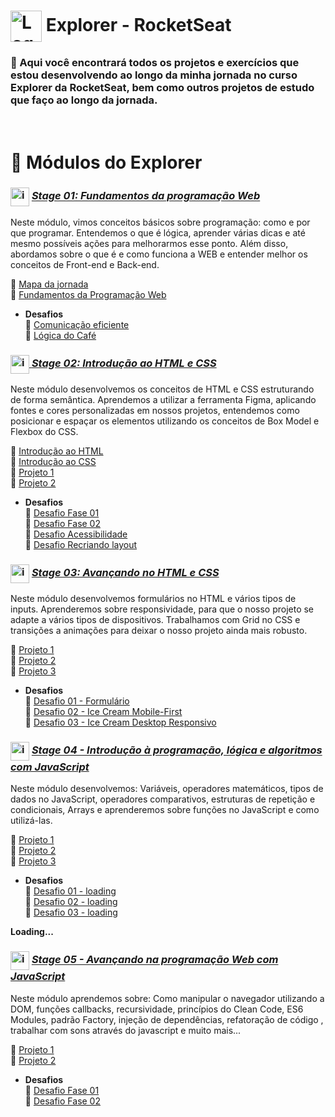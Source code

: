  # <img src="https://imgur.com/X4HdxWx.png"  width="50px" align="center" alt="Logo Explorer em formato de Hexagono Azul com detalhes azul claro"> Explorer - RocketSeat  
  ### 📌 Aqui você encontrará todos os projetos e exercícios que estou desenvolvendo ao longo da minha jornada no curso Explorer da RocketSeat, bem como outros projetos de estudo que faço ao longo da jornada.

# <br>:book: Módulos do Explorer

### <img src="https://imgur.com/VhTBbHg.png" alt="imagem de um notebook" align="center" width="30px"> [_**Stage 01: Fundamentos da programação Web**_](https://github.com/RodrigoLuigi/Explorer---RocketSeat/tree/master/Stage%2001%20-%20Fundamentos%20Programa%C3%A7%C3%A3o%20Web)
  Neste módulo, vimos conceitos básicos sobre programação: como e por que programar. Entendemos o que é lógica, aprender várias dicas e até mesmo possíveis ações para melhorarmos esse ponto.
  Além disso, abordamos sobre o que é e como funciona a WEB e entender melhor os conceitos de Front-end e Back-end.

  🔗  [Mapa da jornada](https://github.com/RodrigoLuigi/Explorer---RocketSeat/blob/master/Stage%2001%20-%20Fundamentos%20Programa%C3%A7%C3%A3o%20Web/Landing%2001%20-%20Mapa%20da%20Jornada.pdf)<br>
  🔗  [Fundamentos da Programação Web](https://github.com/RodrigoLuigi/Explorer---RocketSeat/blob/master/Stage%2001%20-%20Fundamentos%20Programa%C3%A7%C3%A3o%20Web/Stage%2001%20-%20Fundamentos%20da%20programao%20WEB.pdf)<br>

  * **Desafios** <br>
  🔗  [Comunicação eficiente](https://github.com/RodrigoLuigi/Explorer---RocketSeat/blob/master/Stage%2001%20-%20Fundamentos%20Programa%C3%A7%C3%A3o%20Web/Comunicao%20eficiente.pdf)<br>
  🔗  [Lógica do Café](https://github.com/RodrigoLuigi/Explorer---RocketSeat/blob/master/Stage%2001%20-%20Fundamentos%20Programa%C3%A7%C3%A3o%20Web/Desafio%20do%20Cafe.pdf)<br>
  

### <img src="https://imgur.com/VhTBbHg.png" alt="imagem de um notebook" align="center" width="30px">[ _**Stage 02: Introdução ao HTML e CSS**_](https://github.com/RodrigoLuigi/Explorer---RocketSeat/tree/master/Stage%2002%20-%20Introdu%C3%A7%C3%A3o%20ao%20HTML%20e%20CSS)
  Neste módulo desenvolvemos os conceitos de HTML e CSS estruturando de forma semântica. Aprendemos a utilizar a ferramenta Figma, aplicando fontes e cores personalizadas em nossos projetos, entendemos como posicionar e espaçar os elementos utilizando os conceitos de Box Model e Flexbox do CSS.

  🔗  [Introdução ao HTML](https://github.com/RodrigoLuigi/Explorer---RocketSeat/tree/master/Stage%2002%20-%20Introdu%C3%A7%C3%A3o%20ao%20HTML%20e%20CSS/Introdu%C3%A7%C3%A3o%20ao%20HTML)<br>
  🔗  [Introdução ao CSS](https://github.com/RodrigoLuigi/Explorer---RocketSeat/tree/master/Stage%2002%20-%20Introdu%C3%A7%C3%A3o%20ao%20HTML%20e%20CSS/Introdu%C3%A7%C3%A3o%20ao%20CSS)<br>
  🔗  [Projeto 1](https://github.com/RodrigoLuigi/Explorer---RocketSeat/tree/master/Stage%2002%20-%20Introdu%C3%A7%C3%A3o%20ao%20HTML%20e%20CSS/Projeto%201)<br>
  🔗  [Projeto 2](https://github.com/RodrigoLuigi/Explorer---RocketSeat/tree/master/Stage%2002%20-%20Introdu%C3%A7%C3%A3o%20ao%20HTML%20e%20CSS/Projeto%202)<br>
  
   * **Desafios** <br>
  🔗  [Desafio Fase 01](https://github.com/RodrigoLuigi/Explorer---RocketSeat/tree/master/Stage%2002%20-%20Introdu%C3%A7%C3%A3o%20ao%20HTML%20e%20CSS/Codigo%20do%20desafio%20-%20Fase%2001)<br>
  🔗  [Desafio Fase 02](https://github.com/RodrigoLuigi/Explorer---RocketSeat/tree/master/Stage%2002%20-%20Introdu%C3%A7%C3%A3o%20ao%20HTML%20e%20CSS/Codigo%20do%20desafio%20-%20Fase%2002)<br>
  🔗  [Desafio Acessibilidade](https://github.com/RodrigoLuigi/Explorer---RocketSeat/tree/master/Stage%2002%20-%20Introdu%C3%A7%C3%A3o%20ao%20HTML%20e%20CSS/Codigo%20do%20desafio%20-%20Acessibilidade)<br>
  🔗  [Desafio Recriando layout](https://github.com/RodrigoLuigi/Explorer---RocketSeat/tree/master/Stage%2002%20-%20Introdu%C3%A7%C3%A3o%20ao%20HTML%20e%20CSS/Desafio%20avan%C3%A7ado%20-%20Recriando%20layout)

### <img src="https://imgur.com/VhTBbHg.png" alt="imagem de um notebook" align="center" width="30px"> [_**Stage 03: Avançando no HTML e CSS**_](https://github.com/RodrigoLuigi/Explorer---RocketSeat/tree/master/Stage%2003%20-%20Avan%C3%A7ando%20no%20HTML%20e%20CSS)
  Neste módulo desenvolvemos formulários no HTML e vários tipos de inputs. Aprenderemos sobre responsividade, para que o nosso projeto se adapte a vários tipos de dispositivos. Trabalhamos com Grid no CSS e transições a animações para deixar o nosso projeto ainda mais robusto.

  🔗  [Projeto 1](https://github.com/RodrigoLuigi/Explorer---RocketSeat/tree/master/Stage%2003%20-%20Avan%C3%A7ando%20no%20HTML%20e%20CSS/Projeto%201)<br>
  🔗  [Projeto 2](https://github.com/RodrigoLuigi/Explorer---RocketSeat/tree/master/Stage%2003%20-%20Avan%C3%A7ando%20no%20HTML%20e%20CSS/Projeto%202)<br>
  🔗  [Projeto 3](https://github.com/RodrigoLuigi/Explorer---RocketSeat/tree/master/Stage%2003%20-%20Avan%C3%A7ando%20no%20HTML%20e%20CSS/Projeto%203)<br>

   * **Desafios** <br>
  🔗  [Desafio 01 - Formulário](https://github.com/RodrigoLuigi/Explorer---RocketSeat/tree/master/Stage%2003%20-%20Avan%C3%A7ando%20no%20HTML%20e%20CSS/Desafio%201%20-%20Formul%C3%A1rio)<br>
  🔗  [Desafio 02 - Ice Cream Mobile-First](https://github.com/RodrigoLuigi/Explorer---RocketSeat/tree/master/Stage%2003%20-%20Avan%C3%A7ando%20no%20HTML%20e%20CSS/Desafio%202%20-%20Ice%20Cream)<br>
  🔗  [Desafio 03 - Ice Cream Desktop Responsivo](https://github.com/RodrigoLuigi/Explorer---RocketSeat/tree/master/Stage%2003%20-%20Avan%C3%A7ando%20no%20HTML%20e%20CSS/Desafio%203%20-%20Ice%20Cream%20Desktop)<br>

### <img src="https://imgur.com/VhTBbHg.png" alt="imagem de um notebook" align="center" width="30px"> [_**Stage 04 - Introdução à programação, lógica e algoritmos com JavaScript**_]()
Neste módulo desenvolvemos: Variáveis, operadores matemáticos, tipos de dados no JavaScript, operadores comparativos, estruturas de repetição e condicionais, Arrays e aprenderemos sobre funções no JavaScript e como utilizá-las.

  🔗  [Projeto 1]()<br>
  🔗  [Projeto 2]()<br>
  🔗  [Projeto 3]()<br>
   * **Desafios** <br>
  🔗  [Desafio 01 - loading]()<br>
  🔗  [Desafio 02 - loading]()<br>
  🔗  [Desafio 03 - loading]()<br>

  **Loading...**

### <img src="https://imgur.com/VhTBbHg.png" alt="imagem de um notebook" align="center" width="30px"> [_**Stage 05 - Avançando na programação Web com JavaScript**_](https://github.com/RodrigoLuigi/Explorer---RocketSeat/tree/master/Stage%2005%20-%20Avan%C3%A7ando%20na%20Programa%C3%A7%C3%A3o%20Web%20com%20JavaScript)
 Neste módulo aprendemos sobre: Como manipular o navegador utilizando a DOM, funções callbacks, recursividade, princípios do Clean Code, ES6 Modules, padrão Factory, injeção de dependências, refatoração de código , trabalhar com sons através do javascript e muito mais...

 🔗 [Projeto 1](https://github.com/RodrigoLuigi/Explorer---RocketSeat/tree/master/Stage%2005%20-%20Avan%C3%A7ando%20na%20Programa%C3%A7%C3%A3o%20Web%20com%20JavaScript/Projeto%201)<br>
 🔗 [Projeto 2](https://github.com/RodrigoLuigi/Explorer---RocketSeat/tree/master/Stage%2005%20-%20Avan%C3%A7ando%20na%20Programa%C3%A7%C3%A3o%20Web%20com%20JavaScript/Projeto%202)<br>
* **Desafios**<br>
 🔗 [Desafio Fase 01](https://github.com/RodrigoLuigi/Explorer---RocketSeat/tree/master/Stage%2005%20-%20Avan%C3%A7ando%20na%20Programa%C3%A7%C3%A3o%20Web%20com%20JavaScript/Desafio%201)<br>
 🔗 [Desafio Fase 02](https://github.com/RodrigoLuigi/Explorer---RocketSeat/tree/master/Stage%2005%20-%20Avan%C3%A7ando%20na%20Programa%C3%A7%C3%A3o%20Web%20com%20JavaScript/Desafio%202)<br>

